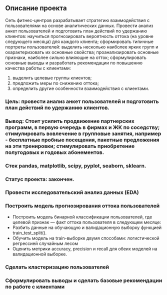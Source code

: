 ## Описание проекта
Сеть фитнес-центров разрабатывает стратегию взаимодействия с пользователями на основе аналитических данных.
Провести анализ анкет пользователей и подготовить план действий по удержанию клиентов:
научиться прогнозировать вероятность оттока (на уровне следующего месяца) для каждого клиента;
сформировать типичные портреты пользователей: выделить несколько наиболее ярких групп и охарактеризовать их основные свойства;
проанализировать основные признаки, наиболее сильно влияющие на отток;
сформулировать основные выводы и разработать рекомендации по повышению качества работы с клиентами:
1) выделить целевые группы клиентов;
2) предложить меры по снижению оттока;
3) определить другие особенности взаимодействия с клиентами.

### Цель: провести анализ анкет пользователей и подготовить план действий по удержанию клиентов.
### Вывод: Стоит усилить продвижение партнерских программ, в первую очередь в фирмах и ЖК по соседству; стимулировать вовлечение в групповые занятия, например - бесплатные пробные посещения, пакетные предложения на эти тренировки; стимулировать приобретение полугодовых и годовых абонементов.
### Стек pandas, matplotlib, scipy, pyplot, seaborn, sklearn.
### Статус проекта: закончен.

### Провести исследовательский анализ данных (EDA)

### Построить модель прогнозирования оттока пользователей
- Построить модель бинарной классификации пользователей, где целевой признак — факт оттока пользователя в следующем месяце:
- Разбить данные на обучающую и валидационную выборку функцией train_test_split().
- Обучить модель на train-выборке двумя способами:
логистической регрессией
случайным лесом
- Оценить метрики accuracy, precision и recall для обеих моделей на валидационной выборке.

### Сделать кластеризацию пользователей

### Сформулировать выводы и сделать базовые рекомендации по работе с клиентами
